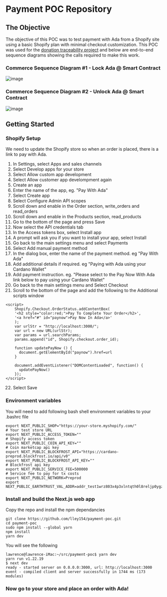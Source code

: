 # Payment POC Repository
## The Objective
The objective of this POC was to test payment with Ada from a Shopify site using a basic Shopify plan with minimal checkout customization.
This POC was used for the [donation traceability project](https://github.com/lley154/traceability-smart-contract) and below are end-to-end sequence diagrams showing the calls required to make this work.

### Commerce Sequence Diagram #1 - Lock Ada @ Smart Contract
![image](https://user-images.githubusercontent.com/7105016/211667690-e5754324-b7d7-4bb2-a36a-ba72c1ff83f0.png)


### Commerce Sequence Diagram #2 - Unlock Ada @ Smart Contract
![image](https://user-images.githubusercontent.com/7105016/211667755-e5a0f766-ae8b-488e-8506-02d56162b985.png)


## Getting Started

### Shopify Setup
We need to update the Shopify store so when an order is placed, there is a link to pay with Ada.
1) In Settings, select Apps and sales channels
2) Select Develop apps for your store
3) Select Allow custom app development
4) Select Allow customer app develompment again
5) Create an app
6) Enter the name of the app, eg. "Pay With Ada" 
7) Select Create app
8) Select Configure Admin API scopes
9) Scroll down and enable in the Order section, write_orders and read_orders
10) Scroll down and enable in the Products section, read_products
11) Go to the bottom of the page and press Save
12) Now select the API credentials tab
13) In the Access tokens box, select Install app
14) A prompt will ask you if you want to install your app, select Install
15) Go back to the main settings menu and select Payments
16) Select Add manual payment method
17) In the dialog box, enter the name of the payment method. eg "Pay With Ada"
18) Add additional details if required. eg "Paying with Ada using your Cardano Wallet"
19) Add payment instruction.  eg. "Please select to the Pay Now With Ada link below to pay using your Cardano Wallet"
20) Go back to the main settings menu and Select Checkout
21) Scroll to the bottom of the page and add the following to the Additional scripts window

```
<script>
    Shopify.Checkout.OrderStatus.addContentBox(
    '<h2 style="color:red;">Pay To Complete Your Order</h2>',
    '<a href="#" id="paynow">Pay Now In Ada</a>'
    );
    var urlStr = "http://localhost:3000/";
    var url = new URL(urlStr);
    var params = url.searchParams;
    params.append("id", Shopify.checkout.order_id);

    function updatePayNow () {
      document.getElementById("paynow").href=url
    }

    document.addEventListener("DOMContentLoaded", function() {
      updatePayNow()
    });
</script>
```
22) Select Save

### Environment variables

You will need to add following bash shell environment variables to your .bashrc file
```
export NEXT_PUBLIC_SHOP="https://your-store.myshopify.com/"           # Your test store URL
export NEXT_PUBLIC_ACCESS_TOKEN=""                                    # Shopify access token
export NEXT_PUBLIC_COIN_API_KEY=""                                    # Coin marketcap api key
export NEXT_PUBLIC_BLOCKFROST_API="https://cardano-preprod.blockfrost.io/api/v0"
export NEXT_PUBLIC_BLOCKFROST_API_KEY=""                              # Blockfrost api key
export NEXT_PUBLIC_SERVICE_FEE=500000                                 # Service fee to pay for tx costs
export NEXT_PUBLIC_NETWORK=Preprod
export NEXT_PUBLIC_EARTHTRUST_VAL_ADDR=addr_test1wrz803x4p3xlntqth0l8reljp0ygz6fz7zyxjxp7mc50t8cz8et8u
```
### Install and build the Next.js web app
Copy the repo and install the npm dependancies
```
git clone https://github.com/lley154/payment-poc.git
cd payment-poc
sudo npm install --global yarn
npm install
yarn dev
```
You will see the following
```
lawrence@lawrence-iMac:~/src/payment-poc$ yarn dev
yarn run v1.22.19
$ next dev
ready - started server on 0.0.0.0:3000, url: http://localhost:3000
event - compiled client and server successfully in 1744 ms (173 modules)
```

### Now go to your store and place an order with Ada!






